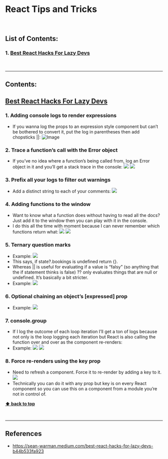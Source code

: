 # React Tips and Tricks

</br>

## List of Contents:
### 1. [Best React Hacks For Lazy Devs](#content-1)



</br>

---

## Contents:

## [Best React Hacks For Lazy Devs](hhttps://sean-warman.medium.com/best-react-hacks-for-lazy-devs-b44b533fa923) <span id="content-1"></span>

### 1. Adding console logs to render expressions
- If you wanna log the props to an expression style component but can’t be bothered to convert it, put the log in parentheses then add chopsticks ||:
  ![Image](https://miro.medium.com/max/1400/1*r6-vJesAFHVsWu5o0v-Osg.png)
  

### 2. Trace a function’s call with the Error object
- If you’ve no idea where a function’s being called from, log an Error object in it and you’ll get a stack trace in the console:
  ![](https://miro.medium.com/max/700/1*4sZ3raJy9FHue2dWjm9twA.png)
  ![](https://miro.medium.com/max/700/1*juD71Cp-6Kuq2TpItTV7gQ.png)


### 3. Prefix all your logs to filter out warnings
- Add a distinct string to each of your comments:
  ![](https://miro.medium.com/max/700/1*z6IubwK1xb1sk1-UIVQx5g.png)

### 4. Adding functions to the window
- Want to know what a function does without having to read all the docs? Just add it to the window then you can play with it in the console.
- I do this all the time with moment because I can never remember which functions return what:
  ![](https://miro.medium.com/max/700/1*ZMeLju3lcAaHEEW-imdeWw.png)
  ![](https://miro.medium.com/max/700/1*030i07PJHC-qezefR6hn8A.png)

### 5. Ternary question marks
- Example:
  ![](https://miro.medium.com/max/700/1*rMNsGB3KsVNGRSyx7rqR8A.png)
- This says, if state?.bookings is undefined return {}.
- Whereas || is useful for evaluating if a value is “falsy” (so anything that the if statement thinks is false) ?? only evaluates things that are null or undefined. It’s basically a bit stricter.
- Example:
  ![](https://miro.medium.com/max/700/1*b8E8Hmhulqqb9H31Z0x7Hg.png)

### 6. Optional chaining an object’s [expressed] prop
- Example:
  ![](https://miro.medium.com/max/700/1*Gq8pGp6JTvWHFJNl8fhpjA.png)

### 7. console.group
- If I log the outcome of each loop iteration I’ll get a ton of logs because not only is the loop logging each iteration but React is also calling the function over and over as the component re-renders:
- Example:
  ![](https://miro.medium.com/max/700/1*NehcAZ85vB4PIjHQuol6-A.png)
  ![](https://miro.medium.com/max/700/1*8ipM-AIEwtgcW6fhKQqo2g.png)

### 8. Force re-renders using the key prop
- Need to refresh a component. Force it to re-render by adding a key to it.
  ![](https://miro.medium.com/max/700/1*c0Ij1UH_4YiDb80nhj2uZQ.png)
- Technically you can do it with any prop but key is on every React component so you can use this on a component from a module you’re not in control of.

**[⬆ back to top](#list-of-contents)**

</br>

---
## References
- https://sean-warman.medium.com/best-react-hacks-for-lazy-devs-b44b533fa923